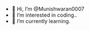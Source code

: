 - 👋 Hi, I’m @Munishwaran0007
- 👀 I’m interested in coding..
- 🌱 I’m currently learning.

<!---
Munishwaran0007/Munishwaran0007 is a ✨ special ✨ repository because its `README.md` (this file) appears on your GitHub profile.
You can click the Preview link to take a look at your changes.
--->
